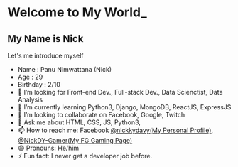 # Welcome to My World_
## My Name is Nick

Let's me introduce myself
- Name : Panu Nimwattana (Nick)
- Age : 29
- Birthday : 2/10
- 🔭 I’m looking  for Front-end Dev., Full-stack Dev., Data Scienctist, Data Analysis
- 🌱 I’m currently learning Python3, Django, MongoDB, ReactJS, ExpressJS
- 👯 I’m looking to collaborate on Facebook, Google, Twitch
- 💬 Ask me about HTML, CSS, JS, Python3, 
- 📫 How to reach me: Facebook [@nickkydavy(My Personal Profile)](www.facebook.com/nickkydavy), [@NickDY-Gamer(My FG Gaming Page)](www.facebook.com/nickdyGamer)
- 😄 Pronouns: He/him
- ⚡ Fun fact: I never get a developer job before.
